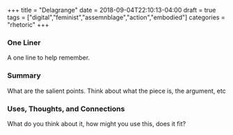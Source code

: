 +++
title = "Delagrange"
date = 2018-09-04T22:10:13-04:00
draft = true
tags = ["digital","feminist","assemnblage","action","embodied"]
categories = "rhetoric"
+++
### One Liner
A one line to help remember.

### Summary
What are the salient points. Think about what the piece is, the argument, etc

### Uses, Thoughts, and Connections
What do you think about it, how might you use this, does it fit?
